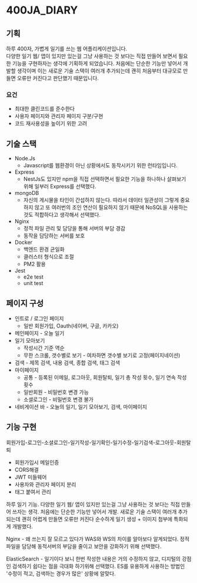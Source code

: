 # 400JA_DIARY

## 기획
하루 400자, 가볍게 일기를 쓰는 웹 어플리케이션입니다.   
다양한 일기 웹/ 앱이 있지만 있는걸 그냥 사용하는 것 보다는 직접 만들어 보면서 필요한 기능을 구현하자는 생각에 기획하게 되었습니다.
처음에는 단순한 기능만 넣어서 개발할 생각이며 이는 새로운 기술 스택이 여러개 추가되는데 괜히 처음부터 대규모로 만들면 오류만 커진다고 판단했기 때문입니다.
### 요건
* 최대한 클린코드를 준수한다
* 사용자 페이지와 관리자 페이지 구분/구현
* 코드 재사용성을 높이기 위한 고려
## 기술 스택
* Node.Js
  * Javascript를 웹환경이 아닌 상황에서도 동작시키기 위한 런타임입니다.
* Express
  * NestJs도 있지만 npm을 직접 선택하면서 필요한 기능을 하나하나 살펴보기 위해 일부러 Express를 선택했다.
* mongoDB
  * 자신의 게시물을 타인이 간섭하지 않는다. 따라서 데이터 일관성이 그렇게 중요하지 않고 또 여러번의 조인 연산이 필요하지 않기 때문에 NoSQL을 사용하는 것도 적합하다고 생각해서 선택했다.
* Nginx
  * 정적 파일 관리 및 담당을 통해 서버의 부담 경감
  * 동작을 담당하는 서버를 보호
* Docker
  * 백엔드 환경 균일화
  * 클러스터 형식으로 조절
  * PM2 활용
* Jest
  * e2e test
  * unit test
## 페이지 구성
* 인트로 / 로그인 페이지
  * 일반 회원가입, Oauth(네이버, 구글, 카카오)
* 메인페이지 - 오늘 일기
* 일기 모아보기
  * 작성시간 기준 역순
  * 무한 스크롤, 갯수별로 보기 - 여차하면 갯수별 보기로 고정(페이지네이션)
* 검색 - 제목 검색, 내용 검색, 종합 검색, 태그 검색
* 마이페이지
  * 공통 - 등록된 이메일, 로그아웃, 회원탈퇴, 일기 총 작성 횟수, 일기 연속 작성 횟수
  * 일반회원 - 비밀번호 변경 가능
  * 소셜로그인 - 비밀번호 변경 불가
* 네비게이션 바 - 오늘의 일기, 일기 모아보기, 검색, 마이페이지
## 기능 구현
회원가입-로그인-소셜로그인-일기작성-일기확인-일기수정-일기검색-로그아웃-회원탈퇴

* 회원가입시 메일인증
* CORS해결
* JWT 미들웨어
* 사용자와 관리자 페이지 분리
* 태그 붙여서 관리

하루 일기 기능.
다양한 일기 웹/ 앱이 있지만 있는걸 그냥 사용하는 것 보다는 직접 만들어 쓰자는 생각.
처음에는 단순한 기능만 넣어서 개발. 새로운 기술 스택이 여러개 추가되는데 괜히 어렵게 만들면 오류만 커진다
순수하게 일기 생성 + 이미지 첨부에 특화되게 개발했다.

Nginx - 왜 쓰는지 잘 모르고 있다가 WAS와 WS의 차이를 알아보다 알게되었다.
정적파일을 담당해 동적서버의 부담을 줄이고 보안을 강화하기 위해 선택했다.

ElasticSearch - 일기이다 보니 한번 작성한 내용은 거의 수정하지 않고, 디지털의 강점인 검색하기 쉽다는 점을 극대화 하기위해 선택했다. ES를 유용하게 사용하는 방법인 '수정이 적고, 검색하는 경우가 많은' 상황에 알맞다.